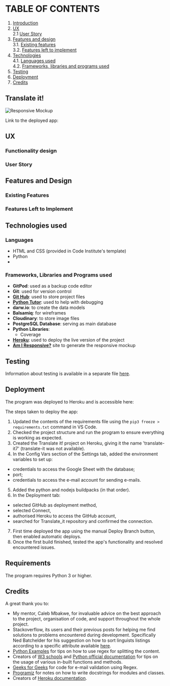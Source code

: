 <!-- ![](my logo?)  -->
# TABLE OF CONTENTS
1. [Introduction](#intro)
2. [UX](#ux)<br>
  2.1 [User Story](#user-story)
3. [Features and design](#features-design)<br>
  3.1. [Existing features](#existing-features)<br>
  3.2. [Features left to implement](#left-to-implement)
4. [Technologies](#technologies)<br>
  4.1. [Languages used](#languages)<br>
  4.2. [Frameworks, libraries and programs used](#libraries-and-programs)
5. [Testing](https://github.com/Koko-66/Translate_it/blob/main/TESTING.md)
6. [Deployment](#deployment)
7. [Credits](#credits)

## <a name="intro"></a>Translate it!

![Responsive Mockup]()

Link to the deployed app: 

## <a name="ux"></a>UX


### Functionality design


### <a name="user-story"></a>User Story


## <a name="features-design"></a>Features and Design


### <a name="existing-features"></a>Existing Features


### <a name="left-to-implement"></a>Features Left to Implement



## <a name="technologies"></a>Technologies used
### <a name="languages"></a>Languages
- HTML and CSS (provided in Code Institute's template)
- Python
- 


### <a name="libraries-and-programs"></a>Frameworks, Libraries and Programs used
- __GitPod__: used as a backup code editor
- __Git__: used for version control
- __[Git Hub](https://github.com/)__: used to store project files
- __[Python Tutor](https://pythontutor.com/)__: used to help with debugging
- __darw.io__: to create the data models
- __Balsamiq__: for wireframes
- __Cloudinary__: to store image files
- __PostgreSQL Database__: serving as main database
- __Python Libraries__: 
  - Coverage
- __[Heroku](https://www.heroku.com/)__: used to deploy the live version of the project
- __[Am I Responsive?](http://ami.responsivedesign.is/#)__ site to generate the responsive mockup

## <a name="testing"></a>Testing 
Information about testing is available in a separate file [here]().

## <a name="deployment">Deployment
The program was deployed to Heroku and is accessible here: 


The steps taken to deploy the app: 

1. Updated the contents of the requirements file using the `pip3 freeze > requirements.txt` command in VS Code.
2. Checked the project structure and run the program to ensure everything is working as expected.
3. Created the Translate it! project on Heroku, giving it the name 'translate-it7'     (translate-it was not available).
4. In the Config Vars section of the Settings tab, added the environment variables to set up: 
  - credentials to access the Google Sheet with the database; 
  - port;
  - credentials to access the e-mail account for sending e-mails.
5. Added the python and nodejs buildpacks (in that order).
6. In the Deployment tab:
 - selected GitHub as deployment method,
 - selected Connect,
 - authorised Heroku to access the GitHub account,
 - searched for Translate_it repository and confirmed the connection.
7. First time deployed the app using the manual Deploy Branch button, then enabled automatic deploys.
8. Once the first build finished, tested the app's functionality and resolved encountered issues.
 
## Requirements
The program requires Python 3 or higher. 

## <a name="credits">Credits 
A great thank you to: 
- My mentor, Caleb Mbakwe, for invaluable advice on the best approach to the project, organisation of code, and support throughout the whole project. 
- Stackoverflow, its users and their previous posts for helping me find solutions to problems encountered during development. Specifically Ned Batchelder for his suggestion on how to sort linguists listings according to a specific attribute available [here](https://stackoverflow.com/questions/4010322/sort-a-list-of-class-instances-python#comment4297852_4010333).
- [Python Examples](https://pythonexamples.org/python-split-string-by-regex/) for tips on how to use regex for splitting the content.
- Creators of [W3 schools](https://www.w3schools.com) and [Python official documentation](https://docs.python.org/3/) for tips on the usage of various in-built functions and methods.
- [Geeks for Geeks](https://www.geeksforgeeks.org/check-if-email-address-valid-or-not-in-python/) for code for e-mail validation using Regex.
- [Programiz](https://www.programiz.com/python-programming/docstrings) for notes on how to write docstrings for modules and classes.
- Creators of [Heroku documentation](https://devcenter.heroku.com/).

